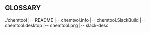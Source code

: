 ## GLOSSARY



./chemtool
  |-- README
  |-- chemtool.info
  |-- chemtool.SlackBuild
  |-- chemtool.desktop
  |-- chemtool.png
  |-- slack-desc
